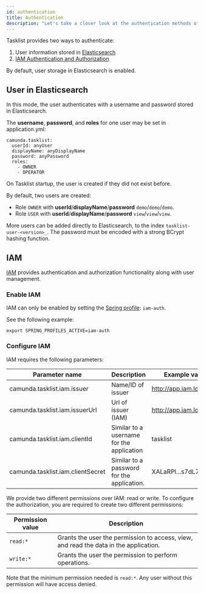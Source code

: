 ```yaml
---
id: authentication
title: Authentication
description: "Let's take a closer look at the authentication methods of Tasklist."
---
```


Tasklist provides two ways to authenticate:

1. User information stored in [Elasticsearch](#user-in-elasticsearch)
2. [IAM Authentication and Authorization](#iam)

By default, user storage in Elasticsearch is enabled.

## User in Elasticsearch

In this mode, the user authenticates with a username and password stored in Elasticsearch.

The **username**, **password**, and **roles** for one user may be set in application.yml:

```
camunda.tasklist:
  userId: anyUser
  displayName: anyDisplayName
  password: anyPassword
  roles:
    - OWNER
    - OPERATOR
```

On Tasklist startup, the user is created if they did not exist before.

By default, two users are created:

* Role `OWNER` with **userId**/**displayName**/**password** `demo`/`demo`/`demo`.
* Role `USER` with **userId**/**displayName**/**password** `view`/`view`/`view`.

More users can be added directly to Elasticsearch, to the index `tasklist-user-<version>_`. The password must be encoded with a strong BCrypt hashing function.

## IAM

[IAM](../../iam/what-is-iam/) provides authentication and authorization functionality along with user management.

### Enable IAM

IAM can only be enabled by setting the [Spring profile](https://docs.spring.io/spring-boot/docs/current/reference/html/spring-boot-features.html#boot-features-profiles): `iam-auth`.

See the following example:

```
export SPRING_PROFILES_ACTIVE=iam-auth
```

### Configure IAM

IAM requires the following parameters:

Parameter name | Description | Example value
---------------|-------------|---------------
camunda.tasklist.iam.issuer | Name/ID of issuer | http://app.iam.localhost
camunda.tasklist.iam.issuerUrl | Url of issuer (IAM) | http://app.iam.localhost
camunda.tasklist.iam.clientId | Similar to a username for the application | tasklist
camunda.tasklist.iam.clientSecret | Similar to a password for the application. | XALaRPl...s7dL7

We provide two different permissions over IAM: read or write.
To configure the authorization, you are required to create two different permissions:

Permission value | Description
----------------|-------------
`read:*` | Grants the user the permission to access, view, and read the data in the application.
`write:*` | Grants the user the permission to perform operations.

Note that the minimum permission needed is `read:*`. Any user without this permission will have access denied.

